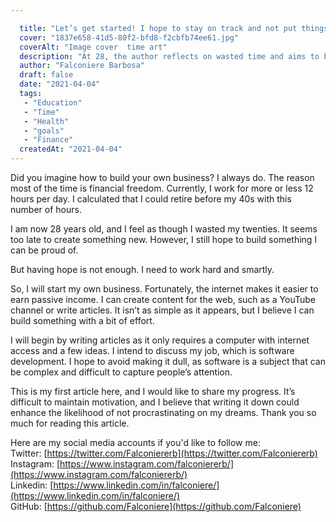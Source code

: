 ```yaml
---

  title: "Let’s get started! I hope to stay on track and not put things off this time."
  cover: "1837e658-41d5-80f2-bfd8-f2cbfb74ee61.jpg"
  coverAlt: "Image cover  time art"
  description: "At 28, the author reflects on wasted time and aims to build a business for financial freedom, starting with writing articles about software development to stay motivated and avoid procrastination."
  author: "Falconiere Barbosa"
  draft: false
  date: "2021-04-04"
  tags:
   - "Education"
   - "Time"
   - "Health"
   - "goals"
   - "Finance"
  createdAt: "2021-04-04"
---
```


  

Did you imagine how to build your own business? I always do. The reason most of the time is financial freedom. Currently, I work for more or less 12 hours per day. I calculated that I could retire before my 40s with this number of hours.

I am now 28 years old, and I feel as though I wasted my twenties. It seems too late to create something new. However, I still hope to build something I can be proud of.

But having hope is not enough. I need to work hard and smartly.

So, I will start my own business. Fortunately, the internet makes it easier to earn passive income. I can create content for the web, such as a YouTube channel or write articles. It isn’t as simple as it appears, but I believe I can build something with a bit of effort.

I will begin by writing articles as it only requires a computer with internet access and a few ideas. I intend to discuss my job, which is software development. I hope to avoid making it dull, as software is a subject that can be complex and difficult to capture people’s attention.

This is my first article here, and I would like to share my progress. It’s difficult to maintain motivation, and I believe that writing it down could enhance the likelihood of not procrastinating on my dreams. Thank you so much for reading this article.

Here are my social media accounts if you'd like to follow me:
  Twitter: [https://twitter.com/Falconiererb](https://twitter.com/Falconiererb)
  Instagram: [https://www.instagram.com/falconiererb/](https://www.instagram.com/falconiererb/)
  Linkedin: [https://www.linkedin.com/in/falconiere/](https://www.linkedin.com/in/falconiere/)
  GitHub: [https://github.com/Falconiere](https://github.com/Falconiere)

